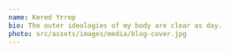 ```yaml
---
name: Kered Yrrep
bio: The outer ideologies of my body are clear as day.
photo: src/assets/images/media/blog-cover.jpg
---
```

